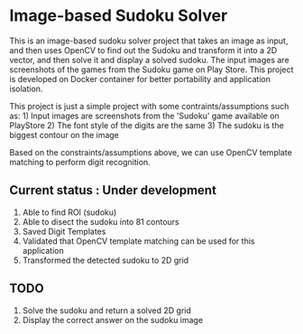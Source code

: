 # Image-based Sudoku Solver
This is an image-based sudoku solver project that takes an image as input, and then uses OpenCV to find out the Sudoku and transform it into a 2D vector, and then solve it and display a solved sudoku. 
The input images are screenshots of the games from the Sudoku game on Play Store. 
This project is developed on Docker container for better portability and application isolation.

This project is just a simple project with some contraints/assumptions such as:
    1) Input images are screenshots from the 'Sudoku' game available on PlayStore
    2) The font style of the digits are the same
    3) The sudoku is the biggest contour on the image

Based on the constraints/assumptions above, we can use OpenCV template matching to perform digit recognition.

## Current status : Under development
1. Able to find ROI (sudoku)
2. Able to disect the sudoku into 81 contours
3. Saved Digit Templates
4. Validated that OpenCV template matching can be used for this application
5. Transformed the detected sudoku to 2D grid

## TODO
1. Solve the sudoku and return a solved 2D grid
2. Display the correct answer on the sudoku image